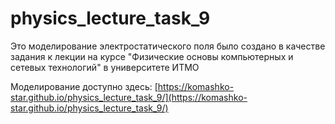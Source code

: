 # physics_lecture_task_9

Это моделирование электростатического поля было создано в качестве задания к лекции на курсе "Физические основы компьютерных и сетевых технологий" в университете ИТМО

Моделирование доступно здесь: [https://komashko-star.github.io/physics_lecture_task_9/](https://komashko-star.github.io/physics_lecture_task_9/)
